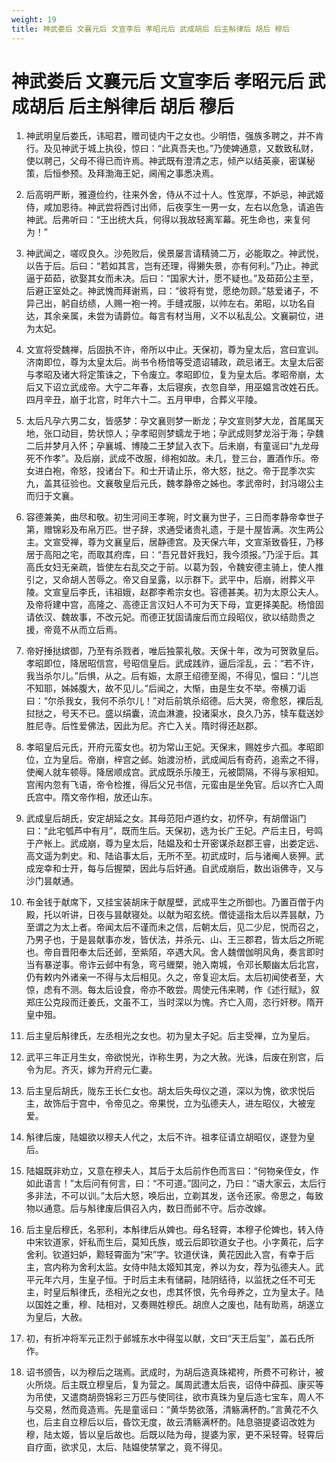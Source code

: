 ```yaml
---
weight: 19
title: 神武娄后 文襄元后 文宣李后 孝昭元后 武成胡后 后主斛律后 胡后 穆后
---
```


# 神武娄后 文襄元后 文宣李后 孝昭元后 武成胡后 后主斛律后 胡后 穆后

1. <span id="神武娄后_文襄元后_文宣李后_孝昭元后_武成胡后_后主斛律后_胡后_穆后-1"></span>
神武明皇后娄氏，讳昭君，赠司徒内干之女也。少明悟，强族多聘之，并不肯行。及见神武于城上执役，惊曰：“此真吾夫也。”乃使婢通意，又数致私财，使以聘己，父母不得已而许焉。神武既有澄清之志，倾产以结英豪，密谋秘策，后恒参预。及拜渤海王妃，阃闱之事悉决焉。

2. <span id="神武娄后_文襄元后_文宣李后_孝昭元后_武成胡后_后主斛律后_胡后_穆后-2"></span>
后高明严断，雅遵俭约，往来外舍，侍从不过十人。性宽厚，不妒忌，神武姬侍，咸加恩待。神武尝将西讨出师，后夜孪生一男一女，左右以危急，请追告神武。后弗听曰：“王出统大兵，何得以我故轻离军幕。死生命也，来复何为！”

3. <span id="神武娄后_文襄元后_文宣李后_孝昭元后_武成胡后_后主斛律后_胡后_穆后-3"></span>
神武闻之，嗟叹良久。沙苑败后，侯景屡言请精骑二万，必能取之。神武悦，以告于后。后曰：“若如其言，岂有还理，得獭失景，亦有何利。”乃止。神武逼于茹茹，欲娶其女而未决。后曰：“国家大计，愿不疑也。”及茹茹公主至，后避正室处之。神武愧而拜谢焉，曰：“彼将有觉，愿绝勿顾。”慈爱诸子，不异己出，躬自纺绩，人赐一袍一袴。手缝戎服，以帅左右。弟昭，以功名自达，其余亲属，未尝为请爵位。每言有材当用，义不以私乱公。文襄嗣位，进为太妃。

4. <span id="神武娄后_文襄元后_文宣李后_孝昭元后_武成胡后_后主斛律后_胡后_穆后-4"></span>
文宣将受魏禅，后固执不许，帝所以中止。天保初，尊为皇太后，宫曰宣训。济南即位，尊为太皇太后。尚书令杨愔等受遗诏辅政，疏忌诸王。太皇太后密与孝昭及诸大将定策诛之，下令废立。孝昭即位，复为皇太后。孝昭帝崩，太后又下诏立武成帝。大宁二年春，太后寝疾，衣忽自举，用巫媪言改姓石氏。四月辛丑，崩于北宫，时年六十二。五月甲申，合葬义平陵。

5. <span id="神武娄后_文襄元后_文宣李后_孝昭元后_武成胡后_后主斛律后_胡后_穆后-5"></span>
太后凡孕六男二女，皆感梦：孕文襄则梦一断龙；孕文宣则梦大龙，首尾属天地，张口动目，势状惊人；孕孝昭则梦蠕龙于地；孕武成则梦龙浴于海；孕魏二后并梦月入怀；孕襄城、博陵二王梦鼠入衣下。后未崩，有童谣曰“九龙母死不作孝”。及后崩，武成不改服，绯袍如故。未几，登三台，置酒作乐。帝女进白袍，帝怒，投诸台下。和士开请止乐，帝大怒，挞之。帝于昆季次实九，盖其征验也。文襄敬皇后元氏，魏孝静帝之姊也。孝武帝时，封冯翊公主而归于文襄。

6. <span id="神武娄后_文襄元后_文宣李后_孝昭元后_武成胡后_后主斛律后_胡后_穆后-6"></span>
容德兼美，曲尽和敬。初生河间王孝琬，时文襄为世子，三日而孝静帝幸世子第，赠锦彩及布帛万匹。世子辞，求通受诸贵礼遗，于是十屋皆满。次生两公主。文宣受禅，尊为文襄皇后，居静德宫。及天保六年，文宣渐致昏狂，乃移居于高阳之宅，而取其府库，曰：“吾兄昔奸我妇，我今须报。”乃淫于后。其高氏女妇无亲疏，皆使左右乱交之于前。以葛为瑴，令魏安德主骑上，使人推引之，又命胡人苦辱之。帝又自呈露，以示群下。武平中，后崩，祔葬义平陵。文宣皇后李氏，讳祖娥，赵郡李希宗女也。容德甚美。初为太原公夫人。及帝将建中宫，高隆之、高德正言汉妇人不可为天下母，宜更择美配。杨愔固请依汉、魏故事，不改元妃。而德正犹固请废后而立段昭仪，欲以结勋贵之援，帝竟不从而立后焉。

7. <span id="神武娄后_文襄元后_文宣李后_孝昭元后_武成胡后_后主斛律后_胡后_穆后-7"></span>
帝好捶挞嫔御，乃至有杀戮者，唯后独蒙礼敬。天保十年，改为可贺敦皇后。孝昭即位，降居昭信宫，号昭信皇后。武成践祚，逼后淫乱，云：“若不许，我当杀尔儿。”后惧，从之。后有娠，太原王绍德至阁，不得见，愠曰：“儿岂不知耶，姊姊腹大，故不见儿。”后闻之，大惭，由是生女不举。帝横刀诟曰：“尔杀我女，我何不杀尔儿！”对后前筑杀绍德。后大哭，帝愈怒，裸后乱挝挞之，号天不已。盛以绢囊，流血淋漉，投诸渠水，良久乃苏，犊车载送妙胜尼寺。后性爱佛法，因此为尼。齐亡入关。隋时得还赵郡。

8. <span id="神武娄后_文襄元后_文宣李后_孝昭元后_武成胡后_后主斛律后_胡后_穆后-8"></span>
孝昭皇后元氏，开府元蛮女也。初为常山王妃。天保末，赐姓步六孤。孝昭即位，立为皇后。帝崩，梓宫之邺。始渡汾桥，武成闻后有奇药，追索之不得，使阉人就车顿辱。降居顺成宫。武成既杀乐陵王，元被閟隔，不得与家相知。宫闱内忽有飞语，帝令检推，得后父兄书信，元蛮由是坐免官。后以齐亡入周氏宫中。隋文帝作相，放还山东。

9. <span id="神武娄后_文襄元后_文宣李后_孝昭元后_武成胡后_后主斛律后_胡后_穆后-9"></span>
武成皇后胡氏，安定胡延之女。其母范阳卢道约女，初怀孕，有胡僧诣门曰：“此宅瓠芦中有月”，既而生后。天保初，选为长广王妃。产后主日，号鸣于产帐上。武成崩，尊为皇太后，陆媪及和士开密谋杀赵郡王睿，出娄定远、高文遥为刺史。和、陆谄事太后，无所不至。初武成时，后与诸阉人亵狎。武成宠幸和士开，每与后握槊，因此与后奸通。自武成崩后，数出诣佛寺，又与沙门昙献通。

10. <span id="神武娄后_文襄元后_文宣李后_孝昭元后_武成胡后_后主斛律后_胡后_穆后-10"></span>
布金钱于献席下，又挂宝装胡床于献屋壁，武成平生之所御也。乃置百僧于内殿，托以听讲，日夜与昙献寝处。以献为昭玄统。僧徒遥指太后以弄昙献，乃至谓之为太上者。帝闻太后不谨而未之信，后朝太后，见二少尼，悦而召之，乃男子也，于是昙献事亦发，皆伏法，并杀元、山、王三郡君，皆太后之所昵也。帝自晋阳奉太后还邺，至紫陌，卒遇大风。舍人魏僧伽明风角，奏言即时当有暴逆事。帝诈云邺中有急，弯弓緾槊，驰入南城，令邓长颙幽太后北宫，仍有敕内外诸亲一不得与太后相见。久之，帝复迎太后。太后初闻使者至，大惊，虑有不测。每太后设食，帝亦不敢尝。周使元伟来聘，作《述行赋》，叙郑庄公克段而迁姜氏，文虽不工，当时深以为愧。齐亡入周，恣行奸秽。隋开皇中殂。

11. <span id="神武娄后_文襄元后_文宣李后_孝昭元后_武成胡后_后主斛律后_胡后_穆后-11"></span>
后主皇后斛律氏，左丞相光之女也。初为皇太子妃。后主受禅，立为皇后。

12. <span id="神武娄后_文襄元后_文宣李后_孝昭元后_武成胡后_后主斛律后_胡后_穆后-12"></span>
武平三年正月生女，帝欲悦光，诈称生男，为之大赦。光诛，后废在别宫，后令为尼。齐灭，嫁为开府元仁妻。

13. <span id="神武娄后_文襄元后_文宣李后_孝昭元后_武成胡后_后主斛律后_胡后_穆后-13"></span>
后主皇后胡氏，陇东王长仁女也。胡太后失母仪之道，深以为愧，欲求悦后主，故饰后于宫中，令帝见之。帝果悦，立为弘德夫人，进左昭仪，大被宠爱。

14. <span id="神武娄后_文襄元后_文宣李后_孝昭元后_武成胡后_后主斛律后_胡后_穆后-14"></span>
斛律后废，陆媪欲以穆夫人代之，太后不许。祖孝征请立胡昭仪，遂登为皇后。

15. <span id="神武娄后_文襄元后_文宣李后_孝昭元后_武成胡后_后主斛律后_胡后_穆后-15"></span>
陆媪既非劝立，又意在穆夫人，其后于太后前作色而言曰：“何物亲侄女，作如此语言！”太后问有何言，曰：“不可道。”固问之，乃曰：“语大家云，太后行多非法，不可以训。”太后大怒，唤后出，立剃其发，送令还家。帝思之，每致物以通意。后与斛律废后俱召入内，数日而邺不守。后亦改嫁。

16. <span id="神武娄后_文襄元后_文宣李后_孝昭元后_武成胡后_后主斛律后_胡后_穆后-16"></span>
后主皇后穆氏，名邪利，本斛律后从婢也。母名轻霄，本穆子伦婢也，转入侍中宋钦道家，奸私而生后，莫知氏族，或云后即钦道女子也。小字黄花，后字舍利。钦道妇妒，黥轻霄面为“宋”字。钦道伏诛，黄花因此入宫，有幸于后主，宫内称为舍利太监。女侍中陆太姬知其宠，养以为女，荐为弘德夫人。武平元年六月，生皇子恒。于时后主未有储嗣，陆阴结待，以监抚之任不可无主，时皇后斛律氏，丞相光之女也，虑其怀恨，先令母养之，立为皇太子。陆以国姓之重，穆、陆相对，又奏赐姓穆氏。胡庶人之废也，陆有助焉，胡遂立为皇后，大赦。

17. <span id="神武娄后_文襄元后_文宣李后_孝昭元后_武成胡后_后主斛律后_胡后_穆后-17"></span>
初，有折冲将军元正烈于邺城东水中得玺以献，文曰“天王后玺”，盖石氏所作。

18. <span id="神武娄后_文襄元后_文宣李后_孝昭元后_武成胡后_后主斛律后_胡后_穆后-18"></span>
诏书颁告，以为穆后之瑞焉。武成时，为胡后造真珠裙袴，所费不可称计，被火所烧。后主既立穆皇后，复为营之。属周武遭太后丧，诏侍中薛孤、康买等为吊使，又遣商胡赍锦彩三万匹与使同往，欲市真珠为皇后造七宝车，周人不与交易，然而竟造焉。先是童谣曰：“黄华势欲落，清觞满杯酌。”言黄花不久也，后主自立穆后以后，昏饮无度，故云清觞满杯酌。陆息骆提婆诏改姓为穆，陆太姬，皆以皇后故也。后既以陆为母，提婆为家，更不采轻霄。轻霄后自疗面，欲求见，太后、陆媪使禁掌之，竟不得见。
